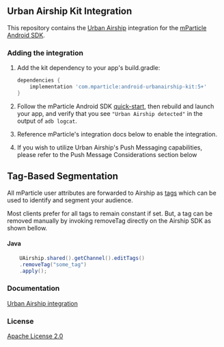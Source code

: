 ## Urban Airship Kit Integration

This repository contains the [Urban Airship](https://www.urbanairship.com) integration for the [mParticle Android SDK](https://github.com/mParticle/mparticle-android-sdk).

### Adding the integration

1. Add the kit dependency to your app's build.gradle:

    ```groovy
    dependencies {
        implementation 'com.mparticle:android-urbanairship-kit:5+'
    }
    ```
2. Follow the mParticle Android SDK [quick-start](https://github.com/mParticle/mparticle-android-sdk), then rebuild and launch your app, and verify that you see `"Urban Airship detected"` in the output of `adb logcat`.
3. Reference mParticle's integration docs below to enable the integration.
4. If you wish to utilize Urban Airship's Push Messaging capabilities, please refer to the Push Message Considerations section below

## Tag-Based Segmentation

All mParticle user attributes are forwarded to Airship as [tags](https://docs.airship.com/platform/android/segmentation/) which can be used to identify and segment your audience.

Most clients prefer for all tags to remain constant if set. But, a tag can be removed manually by invoking removeTag directly on the Airship SDK as shown bellow.

#### Java
```java
    UAirship.shared().getChannel().editTags()
    .removeTag("some_tag")
    .apply();
```

### Documentation

[Urban Airship integration](https://docs.mparticle.com/integrations/airship/event/)

### License

[Apache License 2.0](http://www.apache.org/licenses/LICENSE-2.0)
